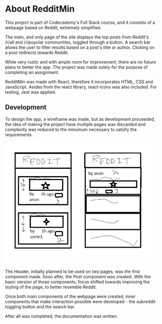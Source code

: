 # About RedditMin
This project is part of Codecademy's Full Stack course, and it consists of a webpage based on Reddit, extremely simplified.

The main, and only page of the site displays the top posts from Reddit's /r/all and /r/popular communities, toggled through a button. A search bar allows the user to filter results based on a post's title or author. Clicking on a post redirects towards Reddit.

While very rustic and with ample room for improvement, there are no future plans to better the app. The project was made solely for the purpose of completing an assignment.

RedditMin was made with React, therefore it incorporates HTML, CSS and JavaScript. Asides from the react library, react-icons was also included. For testing, Jest was applied.

## Development
To design the app, a wireframe was made, but as development proceeded, the idea of making the project have multiple pages was discarded and complexity was reduced to the minumum necessary to satisfy the requirements.

![wireframe of the project](/poorMobileWire.png)

The Header, initially planned to be used on two pages, was the first component made. Soon after, the Post component was created. With the basic version of those components, focus shifted towards improving the styling of the page, to better resemble Reddit.

Once both main components of the webpage were created, inner components that make interaction possible were developed - the subreddit toggling button and the search bar.

After all was completed, the documentation was written.